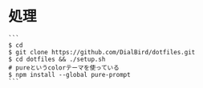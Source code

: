 # 処理
````````````
```
$ cd
$ git clone https://github.com/DialBird/dotfiles.git
$ cd dotfiles && ./setup.sh
# pureというcolorテーマを使っている
$ npm install --global pure-prompt
```
